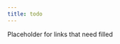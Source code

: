 ```yaml
---
title: todo
---
```


Placeholder for links that need filled

<!-- 
backup idea queue
- FsCheck saga
  - better understanding delegates (target issue) 
- Pact https://pact.io/
- OCP Q&A add-on post
- try to make some incremental duck examples??
- urban planner over architect metaphor from Architecture Without Architects
-->
